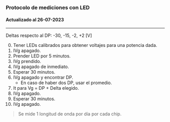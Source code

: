 ### Protocolo de mediciones con LED
#### Actualizado al 26-07-2023
---

Deltas respecto al DP: -30, -15, -2, +2 [V]

0. Tener LEDs calibrados para obtener voltajes para una potencia dada.
1. IVg apagado.
2. Prender LED por 5 minutos.
3. IVg prendido.
4. IVg apagado de inmediato.
5. Esperar 30 minutos.
6. IVg apagado y encontrar DP.
    + En caso de haber dos DP, usar el promedio.
7. It para Vg = DP + Delta elegido.
8. IVg apagado.
9. Esperar 30 minutos.
10. IVg apagado.

> Se mide 1 longitud de onda por día por cada chip.
